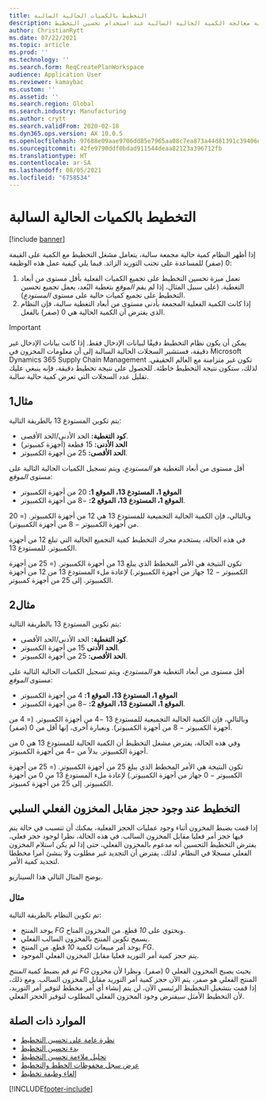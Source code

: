 ```yaml
---
title: التخطيط بالكميات الحالية السالبة
description: يوضح هذا الموضوع كيفية معالجة الكمية الحالية السالبة عند استخدام تحسين التخطيط.
author: ChristianRytt
ms.date: 07/22/2021
ms.topic: article
ms.prod: ''
ms.technology: ''
ms.search.form: ReqCreatePlanWorkspace
audience: Application User
ms.reviewer: kamaybac
ms.custom: ''
ms.assetid: ''
ms.search.region: Global
ms.search.industry: Manufacturing
ms.author: crytt
ms.search.validFrom: 2020-02-18
ms.dyn365.ops.version: AX 10.0.5
ms.openlocfilehash: 97688e09aae9706dd85e7965aa08c7ea873a44d81391c39406e2e6367660e0d0
ms.sourcegitcommit: 42fe9790ddf0bdad911544deaa82123a396712fb
ms.translationtype: HT
ms.contentlocale: ar-SA
ms.lasthandoff: 08/05/2021
ms.locfileid: "6758534"
---
```

# <a name="planning-with-negative-on-hand-quantities"></a>التخطيط بالكميات الحالية السالبة

[!include [banner](../../includes/banner.md)]

إذا أظهر النظام كمية حالية مجمعة سالبة، يتعامل مشغل التخطيط مع الكمية على القيمة 0 (صفر) للمساعدة على تجنب التوريد الزائد. فيما يلي كيفية عمل هذه الوظيفة:

1. تعمل ميزة تحسين التخطيط على تجميع الكميات الفعلية بأقل مستوى من أبعاد التغطية. (على سبيل المثال، إذا لم يقم *الموقع* بتغطية البُعد، يعمل تجميع تحسين التخطيط على تجميع كميات حالية على مستوى *المستودع*).
1. إذا كانت الكمية الفعلية المجمعة بأدنى مستوى من أبعاد التغطية سالبة، فإن النظام الذي يفترض أن الكمية الحالية هي 0 (صفر) بالفعل.

> [!IMPORTANT]
> يمكن أن يكون نظام التخطيط دقيقًا لبيانات الإدخال فقط. إذا كانت بيانات الإدخال غير دقيقة، فستشير السجلات الحالية السالبة إلى أن معلومات المخزون في Microsoft Dynamics 365 Supply Chain Management تكون غير متزامنة مع العالم الحقيقي. لذلك، ستكون نتيجة التخطيط خاطئة. للحصول على نتيجة تخطيط دقيقة، فإنه ينبغي عليك تقليل عدد السجلات التي تعرض كمية حالية سالبة.

## <a name="example-1"></a>مثال1

يتم تكوين المستودع 13 بالطريقة التالية:

- **كود التغطية:** الحد الأدنى/الحد الأقصى.
- **الحد الأدنى:** 15 قطعة (أجهزة كمبيوتر)
- **الحد الأقصى:** 25 من أجهزة الكمبيوتر.

أقل مستوى من أبعاد التغطية هو *المستودع*، ويتم تسجيل الكميات الحالية التالية على مستوى *الموقع*:

- **الموقع 1، المستودع 13، الموقع 1:** 20 من أجهزة الكمبيوتر
- **الموقع 1، المستودع 13، الموقع 2:** &minus;8 من أجهزة الكمبيوتر.

وبالتالي، فإن الكمية الحالية التجميعية للمستودع 13 هي 12 من أجهزة الكمبيوتر. (= 20 من أجهزة الكمبيوتر &minus; 8 من أجهزة الكمبيوتر).

في هذه الحالة، يستخدم محرك التخطيط كمية التجميع الحالية التي تبلغ 12 من أجهزة الكمبيوتر. للمستودع 13.

تكون النتيجة هي الأمر المخطط الذي يبلغ 13 من أجهزة الكمبيوتر. (= 25 من أجهزة الكمبيوتر &minus; 12 جهاز من أجهزة الكمبيوتر.) لإعادة ملء المستودع 13 من 12 من أجهزة الكمبيوتر. إلى 25 من أجهزة كمبيوتر.

## <a name="example-2"></a>مثال2

يتم تكوين المستودع 13 بالطريقة التالية:

- **كود التغطية:** الحد الأدنى/الحد الأقصى.
- **الحد الأدنى** 15 من أجهزة الكمبيوتر.
- **الحد الأقصى:** 25 من أجهزة الكمبيوتر.

أقل مستوى من أبعاد التغطية هو *المستودع*، ويتم تسجيل الكميات الحالية التالية على مستوى *الموقع*:

- **الموقع 1، المستودع 13، الموقع 1:** 4 من أجهزة الكمبيوتر
- **الموقع 1، المستودع 13، الموقع 2:** &minus;8 من أجهزة الكمبيوتر.

وبالتالي، فإن الكمية الحالية التجميعية للمستودع 13 &minus;4 من أجهزة الكمبيوتر. (= 4 من أجهزة الكمبيوتر &minus; 8 من أجهزة الكمبيوتر). وبعبارة أخرى، إنها أقل من 0 (صفر).

وفي هذه الحالة، يفترض مشغل التخطيط أن الكمية الحالية للمستودع 13 هي 0 من أجهزة الكمبيوتر. بدلاً من &minus;4 من أجهزة الكمبيوتر.

تكون النتيجة هي الأمر المخطط الذي يبلغ 25 من أجهزة الكمبيوتر. (= 25 من أجهزة الكمبيوتر &minus; 0 جهاز من أجهزة الكمبيوتر.) لإعادة ملء المستودع 13 من 0 من أجهزة الكمبيوتر. إلى 25 من أجهزة كمبيوتر.

## <a name="planning-when-there-is-a-reservation-against-negative-on-hand-inventory"></a>التخطيط عند وجود حجز مقابل المخزون الفعلي السلبي

إذا قمت بضبط المخزون أثناء وجود عمليات الحجز الفعلية، يمكنك أن تتسبب في حالة يتم فيها حجز أمر فعليا مقابل المخزون السالب. في هذه الحالة، نظرا لوجود حجز فعلي، يفترض التخطيط التحسين أنه مدعوم بالمخزون الفعلي، حتى إذا لم يكن استلام المخزون الفعلي مسجلا في النظام. لذلك، يفترض أن التجديد غير مطلوب ولا ينشئ أمرا مخططا لتجديد كمية الأمر.

يوضح المثال التالي هذا السيناريو.

### <a name="example"></a>مثال

تم تكوين النظام بالطريقة التالية:

- يوجد المنتج *FG* ويحتوي على *10* قطع. من المخزون المتاح.
- يسمح تكوين المنتج بالمخزون السالب الفعلي.
- يوجد أمر مبيعات لكمية *10* قطع. من المنتج *FG*.
- يتم حجز كمية أمر التوريد فعليا مقابل المخزون الفعلي الموجود.

ثم قم بضبط كمية *المنتج FG* بحيث يصبح المخزون الفعلي 0 (صفر). ونظرا لأن مخزون المنتج الفعلي هو صفر، يتم الآن حجز كمية أمر التوريد مقابل المخزون السالب. ومع ذلك، إذا قمت بتشغيل التخطيط الرئيسي الآن، لن يتم إنشاء أي أمر مخطط لتوفير أمر التوريد، لأن التخطيط الأمثل سيفترض وجود المخزون الفعلي المطلوب لتوفير الحجز الفعلي.

## <a name="related-resources"></a>الموارد ذات الصلة

- [نظرة عامة على تحسين التخطيط‬](planning-optimization-overview.md)
- [بدء تحسين التخطيط](get-started.md)
- [تحليل ملاءمة تحسين التخطيط](planning-optimization-fit-analysis.md)
- [عرض سجل محفوظات الخطط والتخطيط](plan-history-logs.md)
- [إلغاء وظيفة تخطيط](cancel-planning-job.md)

[!INCLUDE[footer-include](../../../includes/footer-banner.md)]
